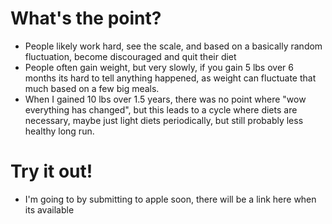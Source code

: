 # What's the point?
* People likely work hard, see the scale, and based on a basically random fluctuation, become discouraged and quit their diet
* People often gain weight, but very slowly, if you gain 5 lbs over 6 months its hard to tell anything happened, as weight can fluctuate that much based on a few big meals.
* When I gained 10 lbs over 1.5 years, there was no point where "wow everything has changed", but this leads to a cycle where diets are necessary, maybe just light diets periodically, but still probably less healthy long run.

# Try it out!
* I'm going to by submitting to apple soon, there will be a link here when its available